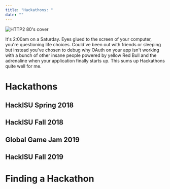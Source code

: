 ```yaml
---
title: "Hackathons: "
date: ""
---
```


![HTTP2 80's cover](https://roush-image.s3.amazonaws.com/http2-cover.jpg)

It's 2:00am on a Saturday. Eyes glued to the screen of your computer, you're questioning life choices. Could've been out with friends or sleeping but instead you've chosen to debug why OAuth on your app isn't working with a bunch of other insane people powered by yellow Red Bull and the adrenaline when your application finally starts up. This sums up Hackathons quite well for me.

# Hackathons

## HackISU Spring 2018

## HackISU Fall 2018

## Global Game Jam 2019

## HackISU Fall 2019

# Finding a Hackathon